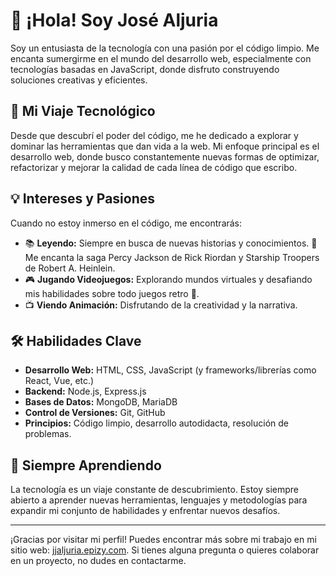 # 👋 ¡Hola! Soy José Aljuria

Soy un entusiasta de la tecnología con una pasión por el código limpio. Me encanta sumergirme en el mundo del desarrollo web, especialmente con tecnologías basadas en JavaScript, donde disfruto construyendo soluciones creativas y eficientes.

## 🚀 Mi Viaje Tecnológico

Desde que descubrí el poder del código, me he dedicado a explorar y dominar las herramientas que dan vida a la web. Mi enfoque principal es el desarrollo web, donde busco constantemente nuevas formas de optimizar, refactorizar y mejorar la calidad de cada línea de código que escribo.

## 💡 Intereses y Pasiones

Cuando no estoy inmerso en el código, me encontrarás:

- 📚 **Leyendo:** Siempre en busca de nuevas historias y conocimientos. 📖 Me encanta la saga Percy Jackson de Rick Riordan y Starship Troopers de Robert A. Heinlein.
- 🎮 **Jugando Videojuegos:** Explorando mundos virtuales y desafiando mis habilidades sobre todo juegos retro 👾.
- 📺 **Viendo Animación:** Disfrutando de la creatividad y la narrativa.

## 🛠️ Habilidades Clave

- **Desarrollo Web:** HTML, CSS, JavaScript (y frameworks/librerías como React, Vue, etc.)
- **Backend:** Node.js, Express.js
- **Bases de Datos:** MongoDB, MariaDB
- **Control de Versiones:** Git, GitHub
- **Principios:** Código limpio, desarrollo autodidacta, resolución de problemas.

## 🌱 Siempre Aprendiendo

La tecnología es un viaje constante de descubrimiento. Estoy siempre abierto a aprender nuevas herramientas, lenguajes y metodologías para expandir mi conjunto de habilidades y enfrentar nuevos desafíos.

---

¡Gracias por visitar mi perfil! Puedes encontrar más sobre mi trabajo en mi sitio web: [jjaljuria.epizy.com](https://jjaljuria.epizy.com). Si tienes alguna pregunta o quieres colaborar en un proyecto, no dudes en contactarme.
